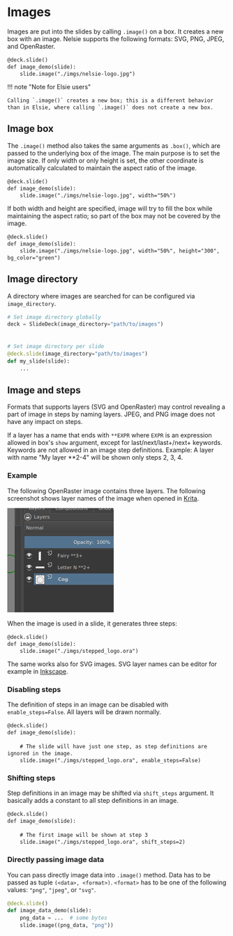 # Images

Images are put into the slides by calling `.image()` on a box. It creates a new box with an image.
Nelsie supports the following formats: SVG, PNG, JPEG, and OpenRaster.

```nelsie
@deck.slide()
def image_demo(slide):
    slide.image("./imgs/nelsie-logo.jpg")
```

!!! note "Note for Elsie users"

    Calling `.image()` creates a new box; this is a different behavior than in Elsie, where calling `.image()` does not create a new box.

## Image box

The `.image()` method also takes the same arguments as `.box()`, which are passed to the underlying box of the image.
The main purpose is to set the image size.
If only width or only height is set, the other coordinate is automatically calculated to maintain the aspect ratio of
the image.

```nelsie
@deck.slide()
def image_demo(slide):
    slide.image("./imgs/nelsie-logo.jpg", width="50%")
```

If both width and height are specified, image will try to fill the box while maintaining the aspect ratio;
so part of the box may not be covered by the image.

```nelsie
@deck.slide()
def image_demo(slide):
    slide.image("./imgs/nelsie-logo.jpg", width="50%", height="300", bg_color="green")
```

## Image directory

A directory where images are searched for can be configured via `image_directory`.

```python
# Set image directory globally
deck = SlideDeck(image_directory="path/to/images")


# Set image directory per slide
@deck.slide(image_directory="path/to/images")
def my_slide(slide):
    ...
```

## Image and steps

Formats that supports layers (SVG and OpenRaster) may control revealing a part of image
in steps by naming layers. JPEG, and PNG image does not have any impact on steps.

If a layer has a name that ends with `**EXPR` where `EXPR` is an expression allowed in box's `show` argument, except for
last/next/last+/next+ keywords. Keywords are not allowed in an image step definitions.
Example: A layer with name "My layer **2-4" will be shown only steps 2, 3, 4.

### Example

The following OpenRaster image contains three layers.
The following screenshot shows layer names of the image when opened in [Krita](https://krita.org/).

![Screenshot of Krita](../imgs/layers.png)

When the image is used in a slide, it generates three steps:

```nelsie
@deck.slide()
def image_demo(slide):
    slide.image("./imgs/stepped_logo.ora")
```

The same works also for SVG images. SVG layer names can be editor for example in [Inkscape](https://inkscape.org).

### Disabling steps

The definition of steps in an image can be disabled with `enable_steps=False`. All layers will be drawn
normally.

```nelsie
@deck.slide()
def image_demo(slide):

    # The slide will have just one step, as step definitions are ignored in the image.
    slide.image("./imgs/stepped_logo.ora", enable_steps=False)
```

### Shifting steps

Step definitions in an image may be shifted via `shift_steps` argument.
It basically adds a constant to all step definitions in an image.

```nelsie
@deck.slide()
def image_demo(slide):

    # The first image will be shown at step 3
    slide.image("./imgs/stepped_logo.ora", shift_steps=2)
```

### Directly passing image data

You can pass directly image data into `.image()` method.
Data has to be passed as tuple `(<data>, <format>)`. `<format>` has to be one of the following values:
`"png"`, `"jpeg"`, or `"svg"`.

```python
@deck.slide()
def image_data_demo(slide):
    png_data = ...  # some bytes
    slide.image((png_data, "png"))
```
